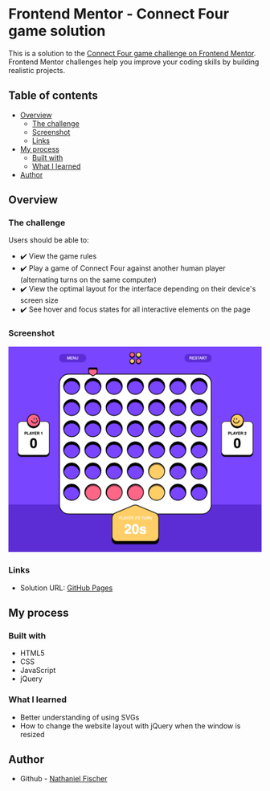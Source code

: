 # Frontend Mentor - Connect Four game solution

This is a solution to the [Connect Four game challenge on Frontend Mentor](https://www.frontendmentor.io/challenges/connect-four-game-6G8QVH923s). Frontend Mentor challenges help you improve your coding skills by building realistic projects. 

## Table of contents

- [Overview](#overview)
  - [The challenge](#the-challenge)
  - [Screenshot](#screenshot)
  - [Links](#links)
- [My process](#my-process)
  - [Built with](#built-with)
  - [What I learned](#what-i-learned)
- [Author](#author)

## Overview

### The challenge

Users should be able to:

- ✔️ View the game rules
- ✔️ Play a game of Connect Four against another human player (alternating turns on the same computer)
- ✔️ View the optimal layout for the interface depending on their device's screen size
- ✔️ See hover and focus states for all interactive elements on the page

### Screenshot

![](./docs/screenshot.png)

### Links

- Solution URL: [GitHub Pages](https://nathanielfischer.github.io/Connect-Four-Game_Frontend-Mentor-/)

## My process

### Built with

- HTML5
- CSS
- JavaScript
- jQuery

### What I learned

- Better understanding of using SVGs
- How to change the website layout with jQuery when the window is resized

## Author

- Github - [Nathaniel Fischer](https://github.com/nathanielfischer)